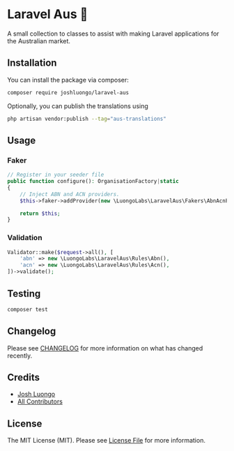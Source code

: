 # Laravel Aus 🦘

A small collection to classes to assist with making Laravel applications for the Australian market.

## Installation

You can install the package via composer:

```bash
composer require joshluongo/laravel-aus
```

Optionally, you can publish the translations using

```bash
php artisan vendor:publish --tag="aus-translations"
```

## Usage

### Faker

```php
// Register in your seeder file
public function configure(): OrganisationFactory|static
{
    // Inject ABN and ACN providers.
    $this->faker->addProvider(new \LuongoLabs\LaravelAus\Fakers\AbnAcnProvider($this->faker));

    return $this;
}
```

### Validation

```php
Validator::make($request->all(), [
    'abn' => new \LuongoLabs\LaravelAus\Rules\Abn(),
    'acn' => new \LuongoLabs\LaravelAus\Rules\Acn(),
])->validate();
```

## Testing

```bash
composer test
```

## Changelog

Please see [CHANGELOG](CHANGELOG.md) for more information on what has changed recently.

## Credits

- [Josh Luongo](https://github.com/joshluongo)
- [All Contributors](../../contributors)

## License

The MIT License (MIT). Please see [License File](LICENSE.md) for more information.
